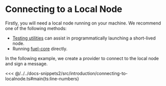 # Connecting to a Local Node

Firstly, you will need a local node running on your machine. We recommend one of the following methods:

- [Testing utilities](../testing/launching-a-test-node.md) can assist in programmatically launching a short-lived node.
- Running [fuel-core](https://docs.fuel.network/guides/running-a-node/running-a-local-node/) directly.

In the following example, we create a provider to connect to the local node and sign a message.

<<< @/../../docs-snippets2/src/introduction/connecting-to-localnode.ts#main{ts:line-numbers}

